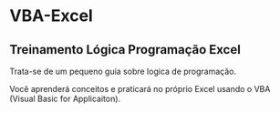 # VBA-Excel
## Treinamento Lógica Programação Excel
 
Trata-se de um pequeno guia sobre logica de programação.

Você aprenderá conceitos e praticará no próprio Excel usando o VBA (Visual Basic for Applicaiton).
